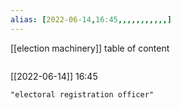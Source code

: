 ```yaml
---
alias: [2022-06-14,16:45,,,,,,,,,,,]
---
```

[[election machinery]]
table of content
```toc
```

[[2022-06-14]] 16:45

```query
"electoral registration officer"
```